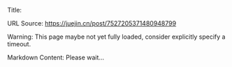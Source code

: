 Title: 

URL Source: https://juejin.cn/post/7527205371480948799

Warning: This page maybe not yet fully loaded, consider explicitly specify a timeout.

Markdown Content:
Please wait...
